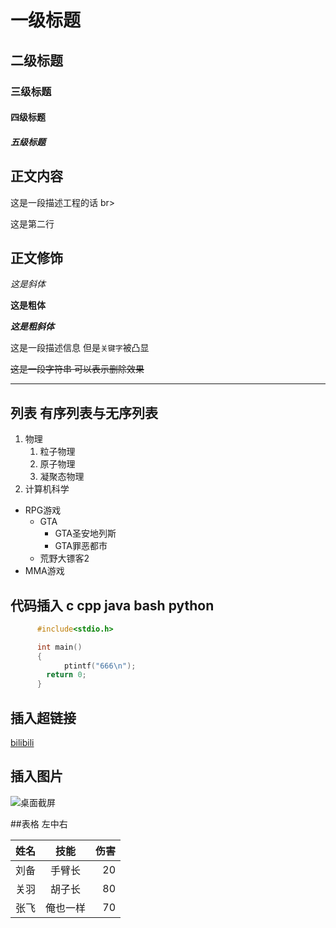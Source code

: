 

# 一级标题
## 二级标题
### 三级标题
#### 四级标题
##### 五级标题

## 正文内容
这是一段描述工程的话 br>

这是第二行

## 正文修饰

*这是斜体*

**这是粗体**

***这是粗斜体***

这是一段描述信息 但是`关键字`被凸显

~~这是一段字符串 可以表示删除效果~~

*****

## 列表 有序列表与无序列表
1. 物理
   1. 粒子物理
   2. 原子物理
   3. 凝聚态物理
2. 计算机科学

* RPG游戏
  * GTA
    * GTA圣安地列斯
    * GTA罪恶都市
  * 荒野大镖客2
* MMA游戏

## 代码插入 c cpp java bash python
```c
      #include<stdio.h>

      int main()
      {
            ptintf("666\n");
	    return 0;
      }
```

## 插入超链接

[bilibili](https://www.bilibili.com "点击进入b站")

## 插入图片
![桌面截屏]()

##表格 左中右

姓名|技能|伤害 
--|:--:|--:
刘备|手臂长|20
关羽|胡子长|80
张飞|俺也一样|70

